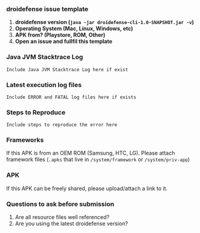 ### droidefense issue template

1. **droidefense version (`java -jar droidefense-cli-1.0-SNAPSHOT.jar -v`)**
2. **Operating System (Mac, Linux, Windows, etc)**
3. **APK from? (Playstore, ROM, Other)**
4. **Open an issue and fullfil this template**

### Java JVM Stacktrace Log

```
Include Java JVM Stacktrace Log here if exist
```


### Latest execution log files

```
Include ERROR and FATAL log files here if exists
```

### Steps to Reproduce

```
Include steps to reproduce the error here
```

### Frameworks

If this APK is from an OEM ROM (Samsung, HTC, LG). Please attach framework files
(`.apks` that live in `/system/framework` or `/system/priv-app`)

### APK

If this APK can be freely shared, please upload/attach a link to it.

### Questions to ask before submission

1. Are all resource files well referenced?
3. Are you using the latest droidefense version?
